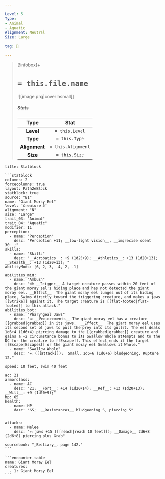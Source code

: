 ```yaml
---

Level: 5
Type:
- Animal
- Aquatic
Alignment: Neutral
Size: Large

tag: 👹

---
```


> [!infobox]+
> #  `= this.file.name`
> ![[image.png|cover hsmall]]
> ##### Stats
> Type | Stat |
> :---:|:---:|
> **Level** | `= this.Level` |
> **Type** | `= this.Type` |
> **Alignment** | `= this.Alignment` |
> **Size** | `= this.Size` |



````ad-info
title: Statblock

```statblock
columns: 2
forcecolumns: true
layout: Path2eBlock
statblock: true
source: "B1"
name: "Giant Moray Eel"
level: "Creature 5"
alignment: "N"
size: "Large"
trait_03: "Animal"
trait_04: "Aquatic"
modifier: 11
perception:
  - name: "Perception"
    desc: "Perception +11; __low-light vision__, __imprecise scent 30__;"
skills:
  - name: "Skills"
    desc: "__Acrobatics__: +9 (1d20+9); __Athletics__: +13 (1d20+13); __Stealth__: +13 (1d20+13); "
abilityMods: [6, 2, 3, -4, 2, -1]

abilities_mid:
  - name: "Ambush"
    desc: "⬲ __Trigger__ A target creature passes within 20 feet of the giant moray eel's hiding place and has not detected the giant moray eel. __Effect__  The giant moray eel lunges out of its hiding place, Swims directly toward the triggering creature, and makes a jaws [[Strike]] against it. The target creature is [[flat-footed|flat-footed]] to this attack."
abilities_bot:
  - name: "Pharyngeal Jaws"
    desc: "⬺ __Requirements__ The giant moray eel has a creature [[grabbed|grabbed]] in its jaws.  __Effect__  The giant moray eel uses its second set of jaws to pull the prey into its gullet. The eel deals 1d6+4 (1d6+4) piercing damage to the [[grabbed|grabbed]] creature and gains a +2 circumstance bonus to its Swallow Whole attempts and to the DC for the creature to [[Escape]]. This effect ends if the target [[Escape|Escapes]] or the giant moray eel Swallows it Whole."
  - name: "Swallow Whole"
    desc: "⬻ ([[attack]]);  Small, 1d6+6 (1d6+6) bludgeoning, Rupture 12."

speed: 10 feet, swim 40 feet

ac: 21
armorclass:
  - name: AC
    desc: "21; __Fort__: +14 (1d20+14); __Ref__: +13 (1d20+13); __Will__: +9 (1d20+9);"
hp: 65
health:
  - name: HP
    desc: "65;  __Resistances__ bludgeoning 5, piercing 5"


attacks:
  - name: Melee
    desc: "⬻ jaws +15 ([[reach|reach 10 feet]]); __Damage__ 2d6+8 (2d6+8) piercing plus Grab"

sourcebook: "_Bestiary_, page 142."
```

```encounter-table
name: Giant Moray Eel
creatures:
  - 1: Giant Moray Eel
```

````



